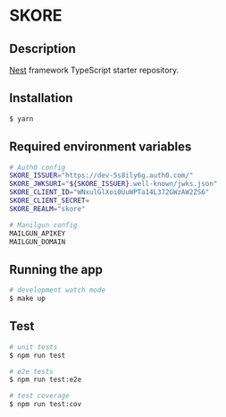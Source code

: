 # SKORE
## Description

[Nest](https://github.com/nestjs/nest) framework TypeScript starter repository.

## Installation

```bash
$ yarn
```

## Required environment variables
```bash
# Auth0 config
SKORE_ISSUER="https://dev-5s8ily6g.auth0.com/"
SKORE_JWKSURI="${SKORE_ISSUER}.well-known/jwks.json"
SKORE_CLIENT_ID="WNxulGlXoi0UuWPTa14L372GWzAW2ZS6"
SKORE_CLIENT_SECRET=
SKORE_REALM="skore"

# Manilgun config
MAILGUN_APIKEY
MAILGUN_DOMAIN
```

## Running the app

```bash
# development watch mode
$ make up

```

## Test

```bash
# unit tests
$ npm run test

# e2e tests
$ npm run test:e2e

# test coverage
$ npm run test:cov
```

